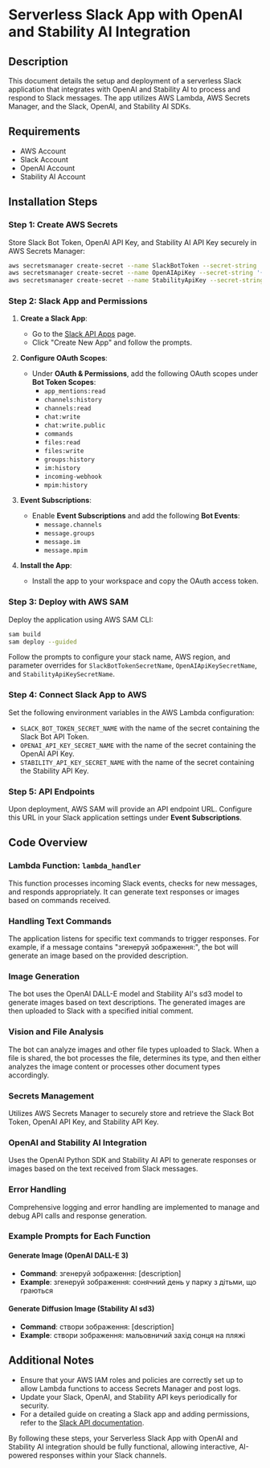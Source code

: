# Serverless Slack App with OpenAI and Stability AI Integration

## Description

This document details the setup and deployment of a serverless Slack application that integrates with OpenAI and Stability AI to process and respond to Slack messages. The app utilizes AWS Lambda, AWS Secrets Manager, and the Slack, OpenAI, and Stability AI SDKs.

## Requirements

- AWS Account
- Slack Account
- OpenAI Account
- Stability AI Account

## Installation Steps

### Step 1: Create AWS Secrets

Store Slack Bot Token, OpenAI API Key, and Stability AI API Key securely in AWS Secrets Manager:

```bash
aws secretsmanager create-secret --name SlackBotToken --secret-string '{"SLACK_BOT_TOKEN":"your_slack_bot_token"}'
aws secretsmanager create-secret --name OpenAIApiKey --secret-string '{"OPENAI_API_KEY":"your_openai_api_key"}'
aws secretsmanager create-secret --name StabilityApiKey --secret-string '{"STABILITY_API_KEY":"your_stability_api_key"}'
```

### Step 2: Slack App and Permissions

1. **Create a Slack App**:
   - Go to the [Slack API Apps](https://api.slack.com/apps) page.
   - Click "Create New App" and follow the prompts.

2. **Configure OAuth Scopes**:
   - Under **OAuth & Permissions**, add the following OAuth scopes under **Bot Token Scopes**:
     - `app_mentions:read`
     - `channels:history`
     - `channels:read`
     - `chat:write`
     - `chat:write.public`
     - `commands`
     - `files:read`
     - `files:write`
     - `groups:history`
     - `im:history`
     - `incoming-webhook`
     - `mpim:history`

3. **Event Subscriptions**:
   - Enable **Event Subscriptions** and add the following **Bot Events**:
     - `message.channels`
     - `message.groups`
     - `message.im`
     - `message.mpim`

4. **Install the App**:
   - Install the app to your workspace and copy the OAuth access token.

### Step 3: Deploy with AWS SAM

Deploy the application using AWS SAM CLI:

```bash
sam build
sam deploy --guided
```

Follow the prompts to configure your stack name, AWS region, and parameter overrides for `SlackBotTokenSecretName`, `OpenAIApiKeySecretName`, and `StabilityApiKeySecretName`.

### Step 4: Connect Slack App to AWS

Set the following environment variables in the AWS Lambda configuration:

- `SLACK_BOT_TOKEN_SECRET_NAME` with the name of the secret containing the Slack Bot API Token.
- `OPENAI_API_KEY_SECRET_NAME` with the name of the secret containing the OpenAI API Key.
- `STABILITY_API_KEY_SECRET_NAME` with the name of the secret containing the Stability API Key.

### Step 5: API Endpoints

Upon deployment, AWS SAM will provide an API endpoint URL. Configure this URL in your Slack application settings under **Event Subscriptions**.

## Code Overview

### Lambda Function: `lambda_handler`

This function processes incoming Slack events, checks for new messages, and responds appropriately. It can generate text responses or images based on commands received.

### Handling Text Commands

The application listens for specific text commands to trigger responses. For example, if a message contains "згенеруй зображення:", the bot will generate an image based on the provided description.

### Image Generation

The bot uses the OpenAI DALL-E model and Stability AI's sd3 model to generate images based on text descriptions. The generated images are then uploaded to Slack with a specified initial comment.

### Vision and File Analysis

The bot can analyze images and other file types uploaded to Slack. When a file is shared, the bot processes the file, determines its type, and then either analyzes the image content or processes other document types accordingly.

### Secrets Management

Utilizes AWS Secrets Manager to securely store and retrieve the Slack Bot Token, OpenAI API Key, and Stability API Key.

### OpenAI and Stability AI Integration

Uses the OpenAI Python SDK and Stability AI API to generate responses or images based on the text received from Slack messages.

### Error Handling

Comprehensive logging and error handling are implemented to manage and debug API calls and response generation.

### Example Prompts for Each Function

#### Generate Image (OpenAI DALL-E 3)

- **Command**: згенеруй зображення: [description]
- **Example**: згенеруй зображення: сонячний день у парку з дітьми, що граються

#### Generate Diffusion Image (Stability AI sd3)

- **Command**: створи зображення: [description]
- **Example**: створи зображення: мальовничий захід сонця на пляжі

## Additional Notes

- Ensure that your AWS IAM roles and policies are correctly set up to allow Lambda functions to access Secrets Manager and post logs.
- Update your Slack, OpenAI, and Stability API keys periodically for security.
- For a detailed guide on creating a Slack app and adding permissions, refer to the [Slack API documentation](https://api.slack.com/apps).

By following these steps, your Serverless Slack App with OpenAI and Stability AI integration should be fully functional, allowing interactive, AI-powered responses within your Slack channels.